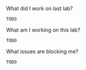 What did I work on last lab?

    TODO

What am I working on this lab?

    TODO

What issues are blocking me?

    TODO
